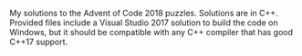 My solutions to the Advent of Code 2018 puzzles. Solutions are in C++. Provided files include a Visual Studio 2017 solution to build the code on Windows, but it should be compatible with any C++ compiler that has good C++17 support.

